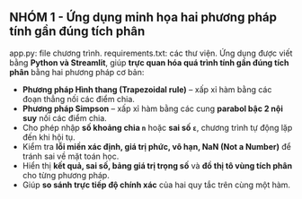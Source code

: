 ## NHÓM 1 - Ứng dụng minh họa hai phương pháp tính gần đúng tích phân

app.py: file chương trình.
requirements.txt: các thư viện.
Ứng dụng được viết bằng **Python và Streamlit**, giúp **trực quan hóa quá trình tính gần đúng tích phân** bằng hai phương pháp cơ bản:

- **Phương pháp Hình thang (Trapezoidal rule)** – xấp xỉ hàm bằng các đoạn thẳng nối các điểm chia.
- **Phương pháp Simpson** – xấp xỉ hàm bằng các cung **parabol bậc 2 nội suy** nối các điểm chia.
- Cho phép nhập **số khoảng chia `n`** hoặc **sai số `ε`**, chương trình tự động lặp đến khi hội tụ.
- Kiểm tra **lỗi miền xác định, giá trị phức, vô hạn, NaN (Not a Number)** để tránh sai về mặt toán học.
- Hiển thị **kết quả, sai số, bảng giá trị trọng số** và **đồ thị tô vùng tích phân** cho từng phương pháp.
- Giúp **so sánh trực tiếp độ chính xác** của hai quy tắc trên cùng một hàm.
